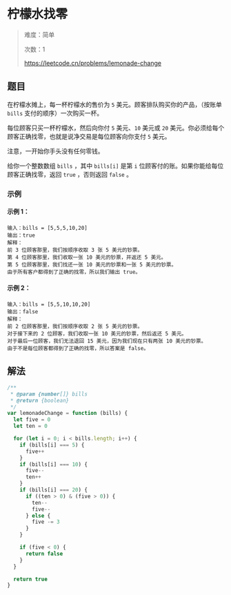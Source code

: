 # 柠檬水找零

> 难度：简单
>
> 次数：1
>
> https://leetcode.cn/problems/lemonade-change

## 题目

在柠檬水摊上，每一杯柠檬水的售价为 `5` 美元。顾客排队购买你的产品，（按账单 `bills` 支付的顺序）一次购买一杯。

每位顾客只买一杯柠檬水，然后向你付 `5` 美元、`10` 美元或 `20` 美元。你必须给每个顾客正确找零，也就是说净交易是每位顾客向你支付 `5` 美元。

注意，一开始你手头没有任何零钱。

给你一个整数数组 `bills` ，其中 `bills[i]` 是第 `i` 位顾客付的账。如果你能给每位顾客正确找零，返回 `true` ，否则返回 `false` 。

### 示例

#### 示例 1：

```
输入：bills = [5,5,5,10,20]
输出：true
解释：
前 3 位顾客那里，我们按顺序收取 3 张 5 美元的钞票。
第 4 位顾客那里，我们收取一张 10 美元的钞票，并返还 5 美元。
第 5 位顾客那里，我们找还一张 10 美元的钞票和一张 5 美元的钞票。
由于所有客户都得到了正确的找零，所以我们输出 true。
```

#### 示例 2：

```
输入：bills = [5,5,10,10,20]
输出：false
解释：
前 2 位顾客那里，我们按顺序收取 2 张 5 美元的钞票。
对于接下来的 2 位顾客，我们收取一张 10 美元的钞票，然后返还 5 美元。
对于最后一位顾客，我们无法退回 15 美元，因为我们现在只有两张 10 美元的钞票。
由于不是每位顾客都得到了正确的找零，所以答案是 false。
```

## 解法

```javascript
/**
 * @param {number[]} bills
 * @return {boolean}
 */
var lemonadeChange = function (bills) {
  let five = 0
  let ten = 0

  for (let i = 0; i < bills.length; i++) {
    if (bills[i] === 5) {
      five++
    }
    if (bills[i] === 10) {
      five--
      ten++
    }
    if (bills[i] === 20) {
      if ((ten > 0) & (five > 0)) {
        ten--
        five--
      } else {
        five -= 3
      }
    }

    if (five < 0) {
      return false
    }
  }

  return true
}
```

